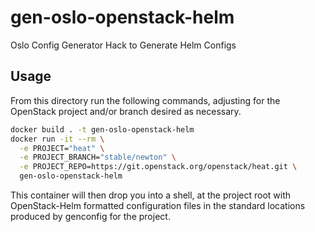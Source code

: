 # gen-oslo-openstack-helm
Oslo Config Generator Hack to Generate Helm Configs

## Usage

From this directory run the following commands, adjusting for the OpenStack
project and/or branch desired as necessary.

``` bash
docker build . -t gen-oslo-openstack-helm
docker run -it --rm \
  -e PROJECT="heat" \
  -e PROJECT_BRANCH="stable/newton" \
  -e PROJECT_REPO=https://git.openstack.org/openstack/heat.git \
  gen-oslo-openstack-helm
```

This container will then drop you into a shell, at the project root with
OpenStack-Helm formatted configuration files in the standard locations produced
by genconfig for the project.
